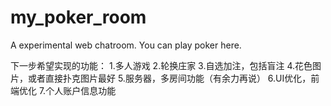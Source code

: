 # my_poker_room
A experimental web chatroom. You can play poker here.

下一步希望实现的功能：
1.多人游戏
2.轮换庄家
3.自选加注，包括盲注
4.花色图片，或者直接扑克图片最好
5.服务器，多房间功能（有余力再说）
6.UI优化，前端优化
7.个人账户信息功能
